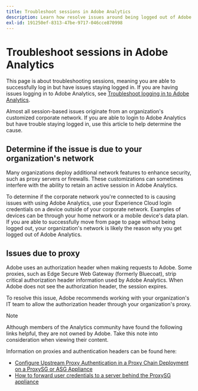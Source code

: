 ```yaml
---
title: Troubleshoot sessions in Adobe Analytics
description: Learn how resolve issues around being logged out of Adobe Analytics.
exl-id: 191250ef-8313-47be-9717-046cce870998
---
```

# Troubleshoot sessions in Adobe Analytics

This page is about troubleshooting sessions, meaning you are able to successfully log in but have issues staying logged in. If you are having issues logging in to Adobe Analytics, see [Troubleshoot logging in to Adobe Analytics](troubleshoot-login.md).

Almost all session-based issues originate from an organization's customized corporate network. If you are able to login to Adobe Analytics but have trouble staying logged in, use this article to help determine the cause.

## Determine if the issue is due to your organization's network

Many organizations deploy additional network features to enhance security, such as proxy servers or firewalls. These customizations can sometimes interfere with the ability to retain an active session in Adobe Analytics.

To determine if the corporate network you're connected to is causing issues with using Adobe Analytics, use your Experience Cloud login credentials on a device outside of your corporate network. Examples of devices can be through your home network or a mobile device's data plan. If you are able to successfully move from page to page without being logged out, your organization's network is likely the reason why you get logged out of Adobe Analytics.

## Issues due to proxy

Adobe uses an authorization header when making requests to Adobe. Some proxies, such as Edge Secure Web Gateway (formerly Bluecoat), strip critical authorization header information used by Adobe Analytics. When Adobe does not see the authorization header, the session expires.

To resolve this issue, Adobe recommends working with your organization's IT team to allow the authorization header through your organization's proxy.

>[!NOTE]
>
>Although members of the Analytics community have found the following links helpful, they are not owned by Adobe. Take this note into consideration when viewing their content.

Information on proxies and authentication headers can be found here:

* [Configure Upstream Proxy Authentication in a Proxy Chain Deployment on a ProxySG or ASG Appliance](https://knowledge.broadcom.com/external/article/169255/configure-upstream-proxy-authentication.html)
* [How to forward user credentials to a server behind the ProxySG appliance](https://knowledge.broadcom.com/external/article/165859/how-to-forward-user-credentials-to-a-ser.html)

